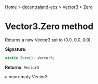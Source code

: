 [Home](./index) &gt; [decentraland-ecs](./decentraland-ecs.md) &gt; [Vector3](./decentraland-ecs.vector3.md) &gt; [Zero](./decentraland-ecs.vector3.zero.md)

# Vector3.Zero method

Returns a new Vector3 set to (0.0, 0.0, 0.0)

**Signature:**
```javascript
static Zero(): Vector3;
```
**Returns:** `Vector3`

a new empty Vector3
